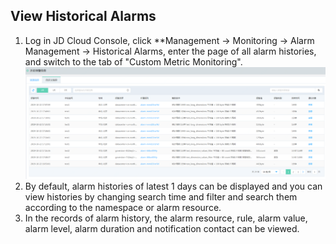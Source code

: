 ## View Historical Alarms  
1.	 Log in JD Cloud Console, click **Management -> Monitoring -> Alarm Management -> Historical Alarms, enter the page of all alarm histories, and switch to the tab of "Custom Metric Monitoring".  
![报警历史](../../../../../image/Cloud-Monitor/CustomMetric/alarms_cs.png)
2.	 By default, alarm histories of latest 1 days can be displayed and you can view histories by changing search time and filter and search them according to the namespace or alarm resource.  
3. In the records of alarm history, the alarm resource, rule, alarm value, alarm level, alarm duration and notification contact can be viewed.



